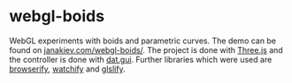# webgl-boids

WebGL experiments with boids and parametric curves. The demo can be found on [janakiev.com/webgl-boids/](http://janakiev.com/webgl-boids/). The project is done with [Three.js](http://threejs.org/) and the controller is done with [dat.gui](https://github.com/dataarts/dat.gui). Further libraries which were used are [browserify](https://www.npmjs.com/package/browserify), [watchify](https://www.npmjs.com/package/watchify) and [glslify](https://www.npmjs.com/package/glslify).
